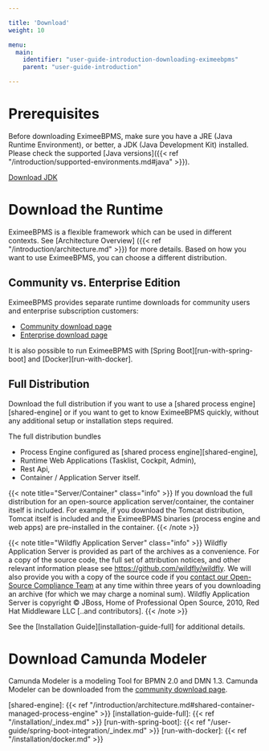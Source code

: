 ```yaml
---

title: 'Download'
weight: 10

menu:
  main:
    identifier: "user-guide-introduction-downloading-eximeebpms"
    parent: "user-guide-introduction"

---
```



# Prerequisites

Before downloading EximeeBPMS, make sure you have a JRE (Java Runtime Environment), or better, a JDK
(Java Development Kit) installed. Please check the supported [Java versions]({{< ref "/introduction/supported-environments.md#java" >}}).

[Download JDK][get-jdk]


# Download the Runtime

EximeeBPMS is a flexible framework which can be used in different contexts. See [Architecture Overview]
({{< ref "/introduction/architecture.md" >}}) for more details. Based on how you want
to use EximeeBPMS, you can choose a different distribution.


## Community vs. Enterprise Edition

EximeeBPMS provides separate runtime downloads for community users and enterprise subscription customers:

* [Community download page][community-download-page]
* [Enterprise download page][enterprise-download-page]

It is also possible to run EximeeBPMS with [Spring Boot][run-with-spring-boot] and [Docker][run-with-docker].


## Full Distribution

Download the full distribution if you want to use a [shared process engine][shared-engine] or if you
want to get to know EximeeBPMS quickly, without any additional setup or installation steps required.

The full distribution bundles

* Process Engine configured as [shared process engine][shared-engine],
* Runtime Web Applications (Tasklist, Cockpit, Admin),
* Rest Api,
* Container / Application Server itself.

{{< note title="Server/Container" class="info" >}}
  If you download the full distribution for an open-source application
  server/container, the container itself is included. For example, if you download the Tomcat
  distribution, Tomcat itself is included and the EximeeBPMS binaries (process engine and
  web apps) are pre-installed in the container.
{{< /note >}}

{{< note title="Wildfly Application Server" class="info" >}}
  Wildfly Application Server is provided as part of the archives as a convenience. For a copy of the source code, the full set of attribution notices, and other relevant information please see https://github.com/wildfly/wildfly. We will also provide you with a copy of the source code if you [contact our Open-Source Compliance Team](https://docs.camunda.org/manual/latest/introduction/licenses/#contact) at any time within three years of you downloading an archive (for which we may charge a nominal sum). Wildfly Application Server is copyright © JBoss, Home of Professional Open Source, 2010, Red Hat Middleware LLC [..and contributors].
{{< /note >}}

See the [Installation Guide][installation-guide-full] for additional details.


# Download Camunda Modeler

Camunda Modeler is a modeling Tool for BPMN 2.0 and DMN 1.3. Camunda Modeler can be downloaded
from the [community download page][community-download-page].



[get-jdk]: https://adoptium.net/temurin/releases/
[community-download-page]: https://camunda.com/download/
[enterprise-download-page]: /enterprise/download
[shared-engine]: {{< ref "/introduction/architecture.md#shared-container-managed-process-engine" >}}
[installation-guide-full]: {{< ref "/installation/_index.md" >}}
[run-with-spring-boot]: {{< ref "/user-guide/spring-boot-integration/_index.md" >}}
[run-with-docker]: {{< ref "/installation/docker.md" >}}
